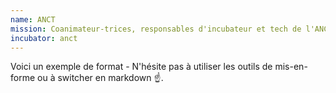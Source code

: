 ```yaml
---
name: ANCT
mission: Coanimateur-trices, responsables d'incubateur et tech de l'ANCT
incubator: anct
---
```

Voici un exemple de format  - N'hésite pas à utiliser les outils de mis-en-forme ou à switcher en markdown ☝️.
